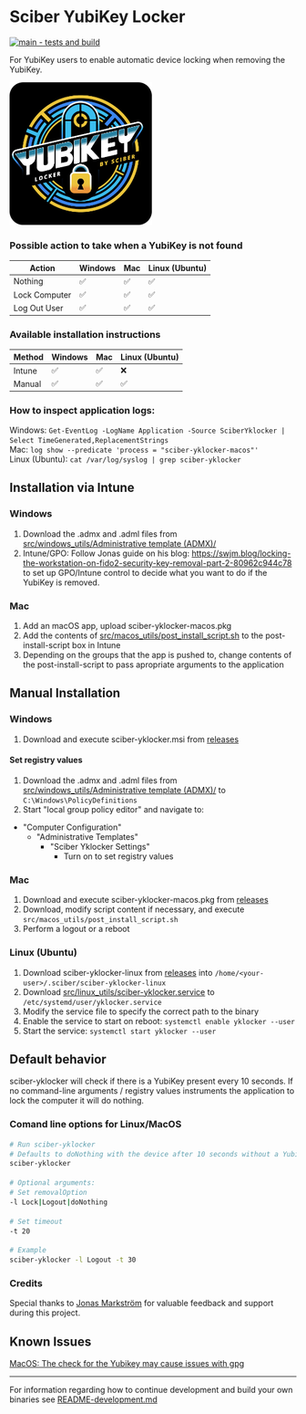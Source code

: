 # Sciber YubiKey Locker
[![main - tests and build](https://github.com/sciber-io/yklocker/actions/workflows/ci.yml/badge.svg?branch=main)](https://github.com/sciber-io/yklocker/actions/workflows/ci.yml)

For YubiKey users to enable automatic device locking when removing the YubiKey.

<img src="images/sciber_yklocker.png" alt="YubiKey Autolocker by Sciber" width="250"/>




### Possible action to take when a YubiKey is not found
| Action        | Windows   | Mac  | Linux (Ubuntu)  |
| ---           | ---       | ---  | ---    |
| Nothing       | ✅       | ✅   | ✅    |
| Lock Computer | ✅       | ✅   | ✅    |
| Log Out User  | ✅       | ✅   | ✅    |

### Available installation instructions
| Method        | Windows   | Mac   | Linux (Ubuntu) |
| ---           | ---       | ---  | ---    |
| Intune        | ✅       | ✅   | ❌
| Manual        | ✅       | ✅   | ✅    |

### How to inspect application logs:
Windows: ```Get-EventLog -LogName Application -Source SciberYklocker | Select TimeGenerated,ReplacementStrings ```  
Mac:   ```log show --predicate 'process = "sciber-yklocker-macos"' ```  
Linux (Ubuntu):  ```cat /var/log/syslog | grep sciber-yklocker ```  


## Installation via Intune
### Windows
1. Download the .admx and .adml files from [src/windows_utils/Administrative template (ADMX)/](src/windows_utils/Administrative%20template%20(ADMX)/)
2. Intune/GPO: Follow Jonas guide on his blog: https://swjm.blog/locking-the-workstation-on-fido2-security-key-removal-part-2-80962c944c78 to set up GPO/Intune control to decide what you want to do if the YubiKey is removed.
### Mac
1. Add an macOS app, upload sciber-yklocker-macos.pkg
2. Add the contents of [src/macos_utils/post_install_script.sh](src/macos_utils/post_install_script.sh) to the post-install-script box in Intune
3. Depending on the groups that the app is pushed to, change contents of the post-install-script to pass apropriate arguments to the application


## Manual Installation
### Windows
1. Download and execute sciber-yklocker.msi from [releases](https://github.com/sciber-io/yklocker/releases)
#### Set registry values

1. Download the .admx and .adml files from [src/windows_utils/Administrative template (ADMX)/](src/windows_utils/Administrative%20template%20(ADMX)/) to `C:\Windows\PolicyDefinitions`
2. Start "local group policy editor" and navigate to:
  - "Computer Configuration"
    - "Administrative Templates"
      - "Sciber Yklocker Settings"
        - Turn on to set registry values

### Mac
1. Download and execute sciber-yklocker-macos.pkg from [releases](https://github.com/sciber-io/yklocker/releases)
2. Download, modify script content if necessary, and execute `src/macos_utils/post_install_script.sh`
3. Perform a logout or a reboot

### Linux (Ubuntu)
1. Download sciber-yklocker-linux from [releases](https://github.com/sciber-io/yklocker/releases) into  `/home/<your-user>/.sciber/sciber-yklocker-linux `
2. Download [src/linux_utils/sciber-yklocker.service](src/linux_utils/sciber-yklocker.service) to `/etc/systemd/user/yklocker.service`
3. Modify the service file to specify the correct path to the binary
4. Enable the service to start on reboot:  ```systemctl enable yklocker --user ```
5. Start the service:  ```systemctl start yklocker --user ```



## Default behavior
sciber-yklocker will check if there is a YubiKey present every 10 seconds. If no command-line arguments / registry values instruments the application to lock the computer it will do nothing.






### Comand line options for Linux/MacOS
```bash
# Run sciber-yklocker
# Defaults to doNothing with the device after 10 seconds without a YubiKey
sciber-yklocker

# Optional arguments:
# Set removalOption
-l Lock|Logout|doNothing

# Set timeout
-t 20

# Example
sciber-yklocker -l Logout -t 30
```


### Credits
Special thanks to [Jonas Markström](https://github.com/JMarkstrom/) for valuable feedback and support during this project.


## Known Issues
[MacOS: The check for the Yubikey may cause issues with gpg](https://github.com/sciber-io/yklocker/issues/78)
____
For information regarding how to continue development and build your own binaries see [README-development.md](README_development.md)
